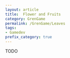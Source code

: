 ```yaml
---
layout: article
title:  Flower and Fruits
category: GrenGame
permalink: /GrenGame/Leaves
tags:
- Gamedev
prefix_category: true
---
```


TODO

